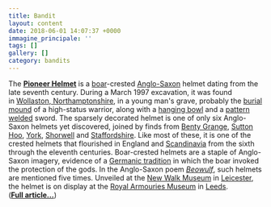 ```yaml
---
title: Bandit
layout: content
date: 2018-06-01 14:07:37 +0000
immagine_principale: ''
tags: []
gallery: []
category: bandits
---
```

The [**Pioneer Helmet**](https://en.wikipedia.org/wiki/Pioneer_Helmet "Pioneer Helmet") is a [boar](https://en.wikipedia.org/wiki/Boar "Boar")-crested [Anglo-Saxon](https://en.wikipedia.org/wiki/Anglo-Saxons "Anglo-Saxons") helmet dating from the late seventh century. During a March 1997 excavation, it was found in [Wollaston, Northamptonshire](https://en.wikipedia.org/wiki/Wollaston,_Northamptonshire "Wollaston, Northamptonshire"), in a young man's grave, probably the [burial mound](https://en.wikipedia.org/wiki/Tumulus "Tumulus") of a high-status warrior, along with a [hanging bowl](https://en.wikipedia.org/wiki/Hanging_bowl "Hanging bowl") and a [pattern welded](https://en.wikipedia.org/wiki/Pattern_welding "Pattern welding") sword. The sparsely decorated helmet is one of only six Anglo-Saxon helmets yet discovered, joined by finds from [Benty Grange](https://en.wikipedia.org/wiki/Benty_Grange_helmet "Benty Grange helmet"), [Sutton Hoo](https://en.wikipedia.org/wiki/Sutton_Hoo_helmet "Sutton Hoo helmet"), [York](https://en.wikipedia.org/wiki/Coppergate_Helmet "Coppergate Helmet"), [Shorwell](https://en.wikipedia.org/wiki/Shorwell_helmet "Shorwell helmet") and [Staffordshire](https://en.wikipedia.org/wiki/Staffordshire_helmet "Staffordshire helmet"). Like most of these, it is one of the crested helmets that flourished in England and [Scandinavia](https://en.wikipedia.org/wiki/Scandinavia "Scandinavia") from the sixth through the eleventh centuries. Boar-crested helmets are a staple of Anglo-Saxon imagery, evidence of a [Germanic tradition](https://en.wikipedia.org/wiki/Germanic_mythology "Germanic mythology") in which the boar invoked the protection of the gods. In the Anglo-Saxon poem [_Beowulf_](https://en.wikipedia.org/wiki/Beowulf "Beowulf"), such helmets are mentioned five times. Unveiled at the [New Walk Museum](https://en.wikipedia.org/wiki/New_Walk_Museum "New Walk Museum") in [Leicester](https://en.wikipedia.org/wiki/Leicester "Leicester"), the helmet is on display at the [Royal Armouries Museum](https://en.wikipedia.org/wiki/Royal_Armouries_Museum "Royal Armouries Museum") in [Leeds](https://en.wikipedia.org/wiki/Leeds "Leeds"). ([**Full article...**](https://en.wikipedia.org/wiki/Pioneer_Helmet "Pioneer Helmet"))  